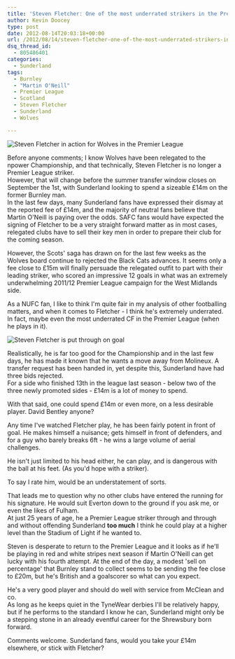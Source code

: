 ```yaml
---
title: 'Steven Fletcher: One of the most underrated strikers in the Premier League'
author: Kevin Doocey
type: post
date: 2012-08-14T20:03:18+00:00
url: /2012/08/14/steven-fletcher-one-of-the-most-underrated-strikers-in-the-premier-league/
dsq_thread_id:
  - 805486401
categories:
  - Sunderland
tags:
  - Burnley
  - "Martin O'Neill"
  - Premier League
  - Scotland
  - Steven Fletcher
  - Sunderland
  - Wolves

---
```

![Steven Fletcher in action for Wolves in the Premier League](http://www.footballdigest.org/wp-content/uploads/2012/08/Steven-Fletcher-Wolves.jpg)

Before anyone comments; I know Wolves have been relegated to the npower Championship, and that technically, Steven Fletcher is no longer a Premier League striker.  
However, that will change before the summer transfer window closes on September the 1st, with Sunderland looking to spend a sizeable £14m on the former Burnley man.   
In the last few days, many Sunderland fans have expressed their dismay at the reported fee of £14m, and the majority of neutral fans believe that Martin O'Neill is paying over the odds. SAFC fans would have expected the signing <!--more--> of Fletcher to be a very straight forward matter as in most cases, relegated clubs have to sell their key men in order to prepare their club for the coming season.

However, the Scots' saga has drawn on for the last few weeks as the Wolves board continue to rejected the Black Cats advances. It seems only a fee close to £15m will finally persuade the relegated outfit to part with their leading striker, who scored an impressive 12 goals in what was an extremely underwhelming 2011/12 Premier League campaign for the West Midlands side.

As a NUFC fan, I like to think I'm quite fair in my analysis of other footballing matters, and when it comes to Fletcher - I think he's extremely underrated. In fact, maybe even the most underrated CF in the Premier League (when he plays in it).

![Steven Fletcher is put through on goal](http://www.footballdigest.org/wp-content/uploads/2012/08/Steven-Fletcher-WWFC.jpg)

Realistically, he is far too good for the Championship and in the last few days, he has made it known that he wants a move away from Molineux. A transfer request has been handed in, yet despite this, Sunderland have had three bids rejected.   
For a side who finished 13th in the league last season - below two of the three newly promoted sides - £14m is a lot of money to spend.

With that said, one could spend £14m or even more, on a less desirable player. David Bentley anyone?

Any time I've watched Fletcher play, he has been fairly potent in front of goal. He makes himself a nuisance; gets himself in front of defenders, and for a guy who barely breaks 6ft - he wins a large volume of aerial challenges.

He isn't just limited to his head either, he can play, and is dangerous with the ball at his feet. (As you'd hope with a striker).

To say I rate him, would be an understatement of sorts.

That leads me to question why no other clubs have entered the running for his signature. He would suit Everton down to the ground if you ask me, or even the likes of Fulham.   
At just 25 years of age, he a Premier League striker through and through and without offending Sunderland __too much__ I think he could play at a higher level than the Stadium of Light if he wanted to.

Steven is desperate to return to the Premier League and it looks as if he'll be playing in red and white stripes next season if Martin O'Neill can get lucky with his fourth attempt. At the end of the day, a modest 'sell on percentage' that Burnley stand to collect seems to be sending the fee close to £20m, but he's British and a goalscorer so what can you expect.

He's a very good player and should do well with service from McClean and co.  
As long as he keeps quiet in the TyneWear derbies I'll be relatively happy, but if he performs to the standard I know he can, Sunderland might only be a stepping stone in an already eventful career for the Shrewsbury born forward.

Comments welcome. Sunderland fans, would you take your £14m elsewhere, or stick with Fletcher?
